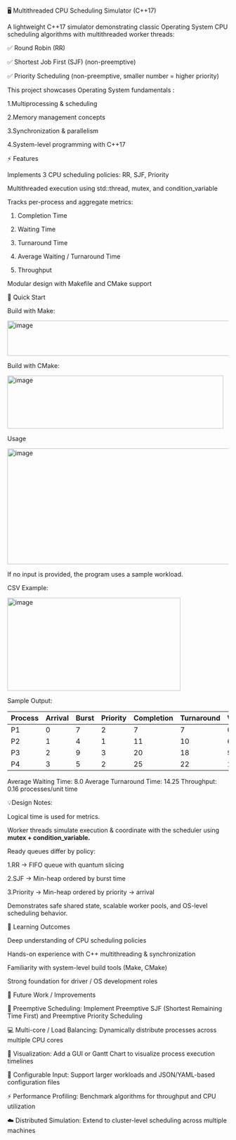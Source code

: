🖥️ Multithreaded CPU Scheduling Simulator (C++17)

A lightweight C++17 simulator demonstrating classic Operating System CPU scheduling algorithms with multithreaded worker threads:

✅ Round Robin (RR)

✅ Shortest Job First (SJF) (non-preemptive)

✅ Priority Scheduling (non-preemptive, smaller number = higher priority)

This project showcases Operating System fundamentals :

1.Multiprocessing & scheduling

2.Memory management concepts

3.Synchronization & parallelism

4.System-level programming with C++17

⚡ Features


Implements 3 CPU scheduling policies: RR, SJF, Priority

Multithreaded execution using std::thread, mutex, and condition_variable

Tracks per-process and aggregate metrics:

  1. Completion Time

  2. Waiting Time

  3. Turnaround Time

  4. Average Waiting / Turnaround Time

  5. Throughput

Modular design with Makefile and CMake support

🚀 Quick Start

Build with Make:

<img width="639" height="80" alt="image" src="https://github.com/user-attachments/assets/a60521dc-0dfe-4303-bd6b-7eebb45fd2dd" />


Build with CMake:


<img width="492" height="121" alt="image" src="https://github.com/user-attachments/assets/afc9ac4a-809f-4c28-8a73-0f90d3abd91f" />

Usage

<img width="975" height="264" alt="image" src="https://github.com/user-attachments/assets/53a4590d-078a-47c1-b19a-fe6e8861f58c" />

If no input is provided, the program uses a sample workload.

CSV Example:

<img width="394" height="212" alt="image" src="https://github.com/user-attachments/assets/dbb20b20-7929-4f42-84dd-797a6d7c3abb" />

Sample Output:

| Process | Arrival | Burst | Priority | Completion | Turnaround | Waiting |
| ------- | ------- | ----- | -------- | ---------- | ---------- | ------- |
| P1      | 0       | 7     | 2        | 7          | 7          | 0       |
| P2      | 1       | 4     | 1        | 11         | 10         | 6       |
| P3      | 2       | 9     | 3        | 20         | 18         | 9       |
| P4      | 3       | 5     | 2        | 25         | 22         | 17      |

Average Waiting Time: 8.0
Average Turnaround Time: 14.25
Throughput: 0.16 processes/unit time

💡Design Notes:

Logical time is used for metrics.

Worker threads simulate execution & coordinate with the scheduler using **mutex + condition_variable.**

Ready queues differ by policy:

   1.RR → FIFO queue with quantum slicing

   2.SJF → Min-heap ordered by burst time

   3.Priority → Min-heap ordered by priority → arrival

Demonstrates safe shared state, scalable worker pools, and OS-level scheduling behavior.

🎯 Learning Outcomes

Deep understanding of CPU scheduling policies

Hands-on experience with C++ multithreading & synchronization

Familiarity with system-level build tools (Make, CMake)

Strong foundation for driver / OS development roles

🔮 Future Work / Improvements

  🧵 Preemptive Scheduling: Implement Preemptive SJF (Shortest Remaining Time First) and Preemptive Priority Scheduling

  💻 Multi-core / Load Balancing: Dynamically distribute processes across multiple CPU cores

  🎨 Visualization: Add a GUI or Gantt Chart to visualize process execution timelines

  📂 Configurable Input: Support larger workloads and JSON/YAML-based configuration files

  ⚡ Performance Profiling: Benchmark algorithms for throughput and CPU utilization

  ☁️ Distributed Simulation: Extend to cluster-level scheduling across multiple machines

